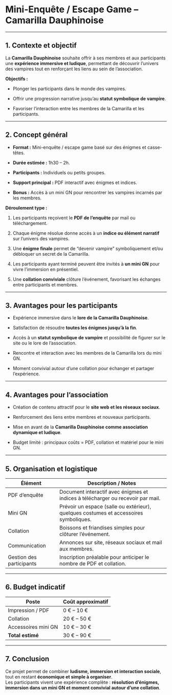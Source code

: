 # **Mini-Enquête / Escape Game – Camarilla Dauphinoise**

---

## **1. Contexte et objectif**

La **Camarilla Dauphinoise** souhaite offrir à ses membres et aux participants une **expérience immersive et ludique**, permettant de découvrir l’univers des vampires tout en renforçant les liens au sein de l’association.

**Objectifs :**

- Plonger les participants dans le monde des vampires.
    
- Offrir une progression narrative jusqu’au **statut symbolique de vampire**.
    
- Favoriser l’interaction entre les membres de la Camarilla et les participants.
    

---

## **2. Concept général**

- **Format :** Mini-enquête / escape game basé sur des énigmes et casse-têtes.
    
- **Durée estimée :** 1h30 – 2h.
    
- **Participants :** Individuels ou petits groupes.
    
- **Support principal :** PDF interactif avec énigmes et indices.
    
- **Bonus :** Accès à un mini GN pour rencontrer les vampires incarnés par les membres.
    

**Déroulement type :**

1. Les participants reçoivent le **PDF de l’enquête** par mail ou téléchargement.
    
2. Chaque énigme résolue donne accès à un **indice ou élément narratif** sur l’univers des vampires.
    
3. Une **énigme finale** permet de “devenir vampire” symboliquement et/ou débloquer un secret de la Camarilla.
    
4. Les participants ayant terminé peuvent être invités à **un mini GN** pour vivre l’immersion en présentiel.
    
5. Une **collation conviviale** clôture l’événement, favorisant les échanges entre participants et membres.
    

---

## **3. Avantages pour les participants**

- Expérience immersive dans le **lore de la Camarilla Dauphinoise**.
    
- Satisfaction de résoudre **toutes les énigmes jusqu’à la fin**.
    
- Accès à un **statut symbolique de vampire** et possibilité de figurer sur le site ou le lore de l’association.
    
- Rencontre et interaction avec les membres de la Camarilla lors du mini GN.
    
- Moment convivial autour d’une collation pour échanger et partager l’expérience.
    

---

## **4. Avantages pour l’association**

- Création de contenu attractif pour le **site web et les réseaux sociaux**.
    
- Renforcement des liens entre membres et nouveaux participants.
    
- Mise en avant de la **Camarilla Dauphinoise comme association dynamique et ludique**.
    
- Budget limité : principaux coûts = PDF, collation et matériel pour le mini GN.
    

---

## **5. Organisation et logistique**

|Élément|Description / Notes|
|---|---|
|PDF d’enquête|Document interactif avec énigmes et indices à télécharger ou recevoir par mail.|
|Mini GN|Prévoir un espace (salle ou extérieur), quelques costumes et accessoires symboliques.|
|Collation|Boissons et friandises simples pour clôturer l’événement.|
|Communication|Annonces sur site, réseaux sociaux et mail aux membres.|
|Gestion des participants|Inscription préalable pour anticiper le nombre de PDF et collation.|

---

## **6. Budget indicatif**

|Poste|Coût approximatif|
|---|---|
|Impression / PDF|0 € – 10 €|
|Collation|20 € – 50 €|
|Accessoires mini GN|10 € – 30 €|
|**Total estimé**|30 € – 90 €|

---

## **7. Conclusion**

Ce projet permet de combiner **ludisme, immersion et interaction sociale**, tout en restant **économique et simple à organiser**.  
Les participants vivent une expérience complète : **résolution d’énigmes, immersion dans un mini GN et moment convivial autour d’une collation**.
